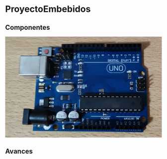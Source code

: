 # ProyectoEmbebidos

## Componentes
![Fig_1](https://github.com/u201712431/ProyectoEmbebidos/blob/main/Imagenes/ArduinoUNO.jpg)

## Avances
